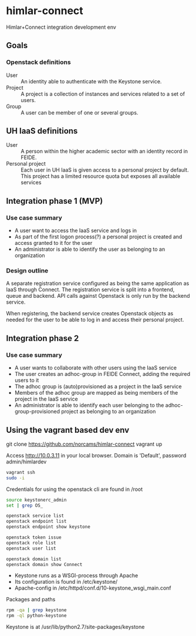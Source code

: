 # himlar-connect

Himlar+Connect integration development env

## Goals

### Openstack definitions

<dl>
<dt>User</dt>
  <dd>An identity able to authenticate with the Keystone service.</dd>

<dt>Project</dt>
  <dd>A project is a collection of instances and services related to a set of
  users.</dd>

<dt>Group</dt>
  <dd>A user can be member of one or several groups.</dd>

</dl>

UH IaaS definitions
-------------------

<dl>
<dt>User</dt>
  <dd>A person within the higher academic sector with an identity record in
  FEIDE.</dd>

<dt>Personal project</dt>
  <dd>Each user in UH IaaS is given access to a personal project by default.
  This project has a limited resource quota but exposes all available
  services</dd>

</dl>

## Integration phase 1 (MVP)

### Use case summary

- A user want to access the IaaS service and logs in
- As part of the first logon process(?) a personal project is created and
  access granted to it for the user
- An administrator is able to identify the user as belonging to an organization

### Design outline

A separate registration service configured as being the same application as
IaaS through Connect. The registration service is split into a frontend, queue
and backend. API calls against Openstack is only run by the backend service.

When registering, the backend service creates Openstack objects as needed for
the user to be able to log in and access their personal project.

## Integration phase 2

### Use case summary

- A user wants to collaborate with other users using the IaaS service
- The user creates an adhoc-group in FEIDE Connect, adding the required users
  to it
- The adhoc group is (auto)provisioned as a project in the IaaS service
- Members of the adhoc group are mapped as being members of the project in the
  IaaS service
- An administrator is able to identify each user belonging to the
  adhoc-group-provisioned project as belonging to an organization

## Using the vagrant based dev env

git clone https://github.com/norcams/himlar-connect
vagrant up

Access http://10.0.3.11 in your local browser. Domain is 'Default', password
admin/himlardev

```bash
vagrant ssh
sudo -i
```

Credentials for using the openstack cli are found in /root

```bash
source keystonerc_admin
set | grep OS_

openstack service list
openstack endpoint list
openstack endpoint show keystone

openstack token issue
openstack role list
openstack user list

openstack domain list
openstack domain show Connect
```

* Keystone runs as a WSGI-process through Apache
* Its configuration is found in /etc/keystone/
* Apache-config in /etc/httpd/conf.d/10-keystone_wsgi_main.conf

Packages and paths

```bash
rpm -qa | grep keystone
rpm -ql python-keystone
```

Keystone is at /usr/lib/python2.7/site-packages/keystone



